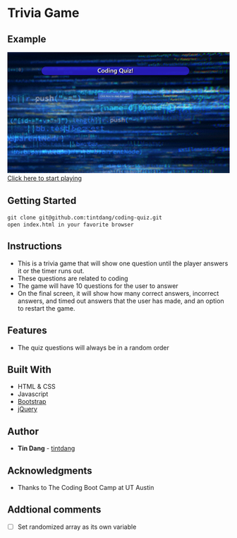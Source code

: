 # Trivia Game

## Example
<img src='./assets/images/example.png'><br>
[Click here to start playing](https://tintdang.github.io/coding-quiz/)

## Getting Started
```
git clone git@github.com:tintdang/coding-quiz.git
open index.html in your favorite browser
```

## Instructions

* This is a trivia game that will show one question until the player answers it or the timer runs out.
* These questions are related to coding
* The game will have 10 questions for the user to answer
* On the final screen, it will show how many correct answers, incorrect answers, and timed out answers that the user has made, and an option to restart the game.

## Features
* The quiz questions will always be in a random order


 ## Built With
- HTML & CSS
- Javascript
- [Bootstrap](https://getbootstrap.com/)
- [jQuery](https://jquery.com/download/)

## Author

* **Tin Dang**  - [tintdang](https://github.com/tintdang)

## Acknowledgments

* Thanks to The Coding Boot Camp at UT Austin


## Addtional comments
- [ ] Set randomized array as its own variable